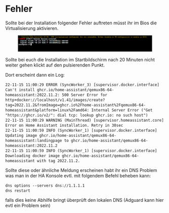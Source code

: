 # Fehler

Sollte bei der Installation folgender Fehler auftreten müsst ihr im Bios die Virtualisierung aktivieren.

<figure><img src="../../../.gitbook/assets/image (8).png" alt=""><figcaption></figcaption></figure>

Sollte bei euch die Installation im Startbildschirm nach 20 Minuten nicht weiter gehen klickt auf den pulsierenden Punkt.

Dort erscheint dann ein Log:

```
22-11-15 11:00:29 ERROR (SyncWorker_3) [supervisor.docker.interface] Can't install ghcr.io/home-assistant/qemux86-64-homeassistant:2022.11.2: 500 Server Error for http+docker://localhost/v1.41/images/create?tag=2022.11.2&fromImage=ghcr.io%2Fhome-assistant%2Fqemux86-64-homeassistant&platform=linux%2Famd64: Internal Server Error ("Get "https://ghcr.io/v2/": dial tcp: lookup ghcr.io: no such host")
22-11-15 11:00:29 WARNING (MainThread) [supervisor.homeassistant.core] Error on Home Assistant installation. Retry in 30sec
22-11-15 11:00:59 INFO (SyncWorker_1) [supervisor.docker.interface] Updating image ghcr.io/home-assistant/qemux86-64-homeassistant:landingpage to ghcr.io/home-assistant/qemux86-64-homeassistant:2022.11.2
22-11-15 11:00:59 INFO (SyncWorker_1) [supervisor.docker.interface] Downloading docker image ghcr.io/home-assistant/qemux86-64-homeassistant with tag 2022.11.2.
```

Sollte diese oder ähnliche Meldung erscheinen habt ihr ein DNS Problem was man in der HA Konsole evtl. mit folgendem Befehl beheben kann:

```
dns options --servers dns://1.1.1.1
dns restart
```

falls dies keine Abhilfe bringt überprüft den lokalen DNS (Adguard kann hier evtl ein Problem sein)
